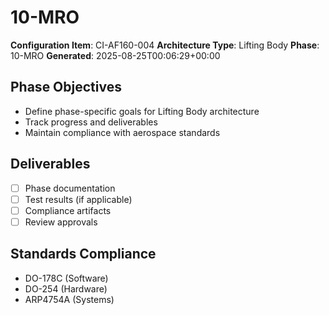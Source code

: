 # 10-MRO

**Configuration Item**: CI-AF160-004
**Architecture Type**: Lifting Body
**Phase**: 10-MRO
**Generated**: 2025-08-25T00:06:29+00:00

## Phase Objectives
- Define phase-specific goals for Lifting Body architecture
- Track progress and deliverables
- Maintain compliance with aerospace standards

## Deliverables
- [ ] Phase documentation
- [ ] Test results (if applicable)
- [ ] Compliance artifacts
- [ ] Review approvals

## Standards Compliance
- DO-178C (Software)
- DO-254 (Hardware)
- ARP4754A (Systems)
